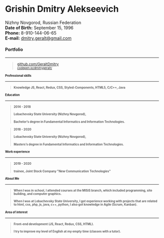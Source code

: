 # Grishin Dmitry Alekseevich

Nizhny Novgorod, Russian Federation  
**Date of Birth:** September 15, 1996  
**Phone:** 8-910-144-06-65  
**E-mail:** dmitry.geralt@gmail.com  




#### Portfolio  
---
> <small>[github.com/GeraltDmitry](https://github.com/GeraltDmitry)  
> <small>[codepen.io/dmitrygeralt/](https://codepen.io/dmitrygeralt/)
  
#### Professional skills  
---
> #### Knowledge JS, React, Redux, CSS, Styled-Components, HTML5, C/C++, Java  

#### Education  
---
> #### 2014 - 2018
> #### Lobachevsky State University (Nizhny Novgorod),  
> #### Bachelor’s degree in Fundamental Informatics and Information Technologies.

> #### 2018 - 2020
> #### Lobachevsky State University (Nizhny Novgorod),  
> #### Masters’s degree in Fundamental Informatics and Information Technologies.

#### Work experience
---
> #### 2019 - 2020
> #### trainee, Joint Stock Company "New Communication Technologies"  

#### About Me
---  
> #### When I was in school, I attended courses at the MISiS branch, which included programming, site building, and computer graphics.
> #### When I was at Lobachevsky State University, I got experience working with projects that are related to html, css, php, js, java, c++, python, I also got knowledge in Agile (Scrum, Kanban).  

#### Area of interest  
---
> #### Front-end development (JS, React, Redux, CSS, HTML).
> #### I try to improve my level of English at my empty time (classes with a tutor).
